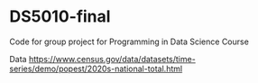 # DS5010-final


Code for group project for Programming in Data Science Course

Data https://www.census.gov/data/datasets/time-series/demo/popest/2020s-national-total.html 

